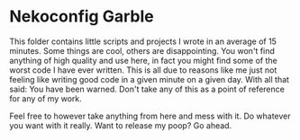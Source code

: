 
# Nekoconfig Garble #

This folder contains little scripts and projects I wrote in an average of 15 minutes. Some things are cool, others are disappointing. You won't find anything of high quality and use here, in fact you might find some of the worst code I have ever written. This is all due to reasons like me just not feeling like writing good code in a given minute on a given day. With all that said: You have been warned. Don't take any of this as a point of reference for any of my work.

Feel free to however take anything from here and mess with it. Do whatever you want with it really. Want to release my poop? Go ahead.
